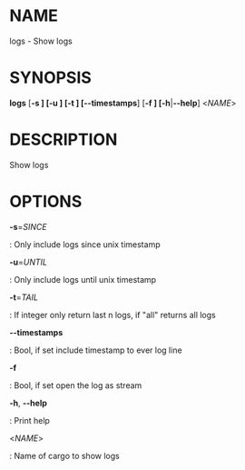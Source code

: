 # NAME

logs - Show logs

# SYNOPSIS

**logs** \[**-s **\] \[**-u **\] \[**-t **\] \[**\--timestamps**\]
\[**-f **\] \[**-h**\|**\--help**\] \<*NAME*\>

# DESCRIPTION

Show logs

# OPTIONS

**-s**=*SINCE*

:   Only include logs since unix timestamp

**-u**=*UNTIL*

:   Only include logs until unix timestamp

**-t**=*TAIL*

:   If integer only return last n logs, if \"all\" returns all logs

**\--timestamps**

:   Bool, if set include timestamp to ever log line

**-f**

:   Bool, if set open the log as stream

**-h**, **\--help**

:   Print help

\<*NAME*\>

:   Name of cargo to show logs
